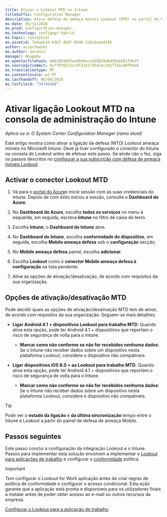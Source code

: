 ```yaml
---
title: Ativar o Lookout MTD no Intune
titleSuffix: Configuration Manager
description: Ative defesa de ameaça móveis Lookout (MTD) no portal do Microsoft Intune.
ms.date: 05/31/2018
ms.prod: configuration-manager
ms.technology: configmgr-hybrid
ms.topic: conceptual
ms.assetid: 7e4ada34-63bf-4b9f-8246-31816aa44196
author: aczechowski
ms.author: aaroncz
manager: dougeby
ms.openlocfilehash: 0de1859d97eed804eced58028d6459ab682f9b3f
ms.sourcegitcommit: 9cff0702c2cc0f214173b47ec241f7e5a40f84e6
ms.translationtype: MT
ms.contentlocale: pt-PT
ms.lasthandoff: 06/04/2018
ms.locfileid: "34745440"
---
```

# <a name="enable-lookout-mtd-connection-in-the-intune-admin-console"></a>Ativar ligação Lookout MTD na consola de administração do Intune

*Aplica-se a: O System Center Configuration Manager (ramo atual)*

Este artigo mostra como ativar a ligação de defesa (MTD) Lookout ameaça móveis no Microsoft Intune. Deve já tiver configurado o conector do Intune na consola do Lookout antes de efetuar este passo. Se ainda não o fez, siga os passos descritos no [configurar a sua subscrição com defesa de ameaça móveis Lookout](set-up-your-subscription-with-lookout.md).



## <a name="enable-the-lookout-mtd-connector"></a>Activar o conector Lookout MTD

1. Vá para o [portal do Azure](https://portal.azure.com)e inicie sessão com as suas credenciais do Intune. Depois de com êxito iniciou a sessão, consulte o **Dashboard do Azure**.  

2. No **Dashboard do Azure**, escolha **todos os serviços** no menu à esquerda, em seguida, escreva **Intune** no filtro de caixa de texto.  

3. Escolha **Intune**; o **Dashboard do Intune** abre.  

4. No **Dashboard do Intune**, escolha **conformidade do dispositivo**, em seguida, escolha **Mobile ameaça defesa** sob o **configuração** secção.  

5. No **Mobile ameaça defesa** painel, escolha **adicionar**.  

6. Escolha **Lookout** como o **conector Mobile ameaça defesa à configuração** na lista pendente.  

7. Ative as opções de ativação/desativação, de acordo com requisitos da sua organização.  



## <a name="mtd-toggle-options"></a>Opções de ativação/desativação MTD

Pode decidir quais as opções de ativação/desativação MTD tem de ativar, de acordo com requisitos da sua organização. Seguem-se mais detalhes:

- **Ligar Android 4.1 + dispositivos Lookout para trabalho MTD**: Quando ativa esta opção, pode ter Android 4.1 + dispositivos que reportam o risco de segurança de volta para o Intune.  
    - **Marcar como não conforme se não for recebidos nenhuma dados**: Se o Intune não receber dados sobre um dispositivo nesta plataforma Lookout, considere o dispositivo não compatíveis.  

- **Ligar dispositivos iOS 8.0 + ao Lookout para trabalho MTD**: Quando ativa esta opção, pode ter Android 4.1 + dispositivos que reportam o risco de segurança de volta para o Intune.
    - **Marcar como não conforme se não for recebidos nenhuma dados**: Se o Intune não receber dados sobre um dispositivo nesta plataforma Lookout, considere o dispositivo não compatíveis.  

> [!TIP]  
> Pode ver o **estado da ligação** e **da última sincronização** tempo entre o Intune e Lookout a partir do painel de defesa de ameaça Mobile.



## <a name="next-steps"></a>Passos seguintes
Este passo conclui a configuração da integração Lookout e o Intune. Passos para implementar esta solução envolvem a implementar o [Lookout para aplicações de trabalho](configure-and-deploy-lookout-for-work-apps.md) e configurar o [conformidade](enable-device-threat-protection-rule-compliance-policy.md) política.

>[!IMPORTANT]
> *Tem* configurar o Lookout for Work aplicação antes de criar regras de política de conformidade e configurar o acesso condicional. Esta ação garante que a aplicação está pronta e disponíveis para os utilizadores finais a instalar antes de poder obter acesso ao e-mail ou outros recursos da empresa.

[Configurar o Lookout para a aplicação de trabalho](configure-and-deploy-lookout-for-work-apps.md)
